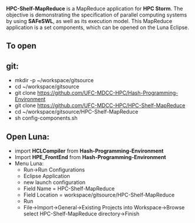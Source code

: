 **HPC-Shelf-MapReduce** is a MapReduce application for **HPC Storm**. The objective is demonstrating the specification of parallel computing systems by using **SAFeSWL**, as well as its execution model. This MapReduce application is a set components, which can be opened on the Luna Eclipse.

To open
-------

git:
----

* mkdir -p ~/workspace/gitsource
* cd ~/workspace/gitsource
* git clone https://github.com/UFC-MDCC-HPC/Hash-Programming-Environment
* git clone https://github.com/UFC-MDCC-HPC/HPC-Shelf-MapReduce
* cd ~/workspace/gitsource/HPC-Shelf-MapReduce
* sh config-components.sh

Open Luna:
----------

* import **HCLCompiler** from **Hash-Programming-Environment**
* Import **HPE_FrontEnd** from **Hash-Programming-Environment**
* Menu Luna: 
  * Run->Run Configurations
  * Eclipse Application
  * new launch configuration
  * Field Name = HPC-Shelf-MapReduce
  * Field Location = workspace/gitsource/HPC-Shelf-MapReduce
  * Run
  * File->Import->General->Existing Projects into Workspace->Browse select HPC-Shelf-MapReduce directory->Finish
